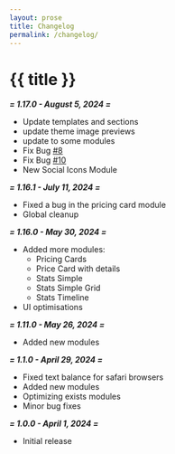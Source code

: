 ```yaml
---
layout: prose
title: Changelog
permalink: /changelog/
---
```


# {{ title }}

***= 1.17.0 - August 5, 2024 =***

- Update templates and sections
- update theme image previews
- update to some modules
- Fix Bug [#8](https://github.com/freshjuice-dev/freshjuice-hubspot-theme/issues/8)
- Fix Bug [#10](https://github.com/freshjuice-dev/freshjuice-hubspot-theme/issues/10)
- New Social Icons Module

***= 1.16.1 - July 11, 2024 =***

- Fixed a bug in the pricing card module
- Global cleanup

***= 1.16.0 - May 30, 2024 =***

- Added more modules:
  - Pricing Cards
  - Price Card with details
  - Stats Simple
  - Stats Simple Grid
  - Stats Timeline
- UI optimisations

***= 1.11.0 - May 26, 2024 =***

- Added new modules

***= 1.1.0 - April 29, 2024 =***

- Fixed text balance for safari browsers
- Added new modules
- Optimizing exists modules
- Minor bug fixes

***= 1.0.0 - April 1, 2024 =***

- Initial release
